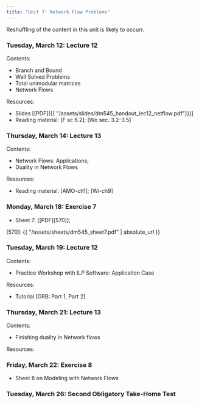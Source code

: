 ```yaml
---
title: "Unit 7: Network Flow Problems" 
---
```


Reshuffling of the content in this unit is likely to occurr.

### Tuesday, March 12: Lecture 12

Contents:

- Branch and Bound
- Well Solved Problems
- Total unimodular matrices
- Network Flows 

Resources:
- Slides [[PDF]({{ "/assets/slides/dm545_handout_lec12_netflow.pdf"}})]
- Reading material: [F sc 6.2]; [Wo sec. 3.2-3.5]


### Thursday, March 14: Lecture 13

Contents:
- Network Flows: Applications;
- Duality in Network Flows 

Resources:
- Reading material: [AMO-ch1]; [Wi-ch9]     

### Monday, March 18: Exercise 7


- Sheet 7: [[PDF][570]]; 

[570]: {{ "/assets/sheets/dm545_sheet7.pdf" | absolute_url }}



### Tuesday, March 19: Lecture 12

Contents:
- Practice Workshop with ILP Software: Application Case   

Resources:
- Tutorial [GRB: Part 1, Part 2] 


### Thursday, March 21: Lecture 13

Contents:
- Finishing duality in Network flows

Resources:



### Friday, March 22: Exercise 8

- Sheet 8 on Modeling with Network Flows 




### Tuesday, March 26: Second Obligatory Take-Home Test